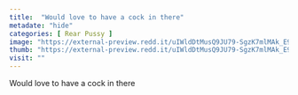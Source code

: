 ```yaml
---
title:  "Would love to have a cock in there"
metadate: "hide"
categories: [ Rear Pussy ]
image: "https://external-preview.redd.it/uIWldDtMusQ9JU79-SgzK7mlMAk_E9fFDUTlnDLClKY.jpg?auto=webp&s=421f408cd4ad54d2bdfee200ecf46784d1f88904"
thumb: "https://external-preview.redd.it/uIWldDtMusQ9JU79-SgzK7mlMAk_E9fFDUTlnDLClKY.jpg?width=1080&crop=smart&auto=webp&s=202e0af1a7f674455fd15dd02e1cc313c17bf1fd"
visit: ""
---
```

Would love to have a cock in there
